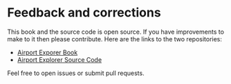 # Feedback and corrections

This book and the source code is open source. If you have improvements to make to it then please contribute. Here are the links to the two repositories:

* [Airport Exporer Book](https://github.com/jerriep/airport-explorer-book)
* [Airport Explorer Source Code](https://github.com/jerriep/airport-explorer-source)

Feel free to open issues or submit pull requests.